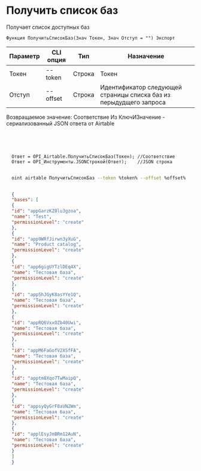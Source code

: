 ﻿---
sidebar_position: 1
---

# Получить список баз
 Получает список доступных баз



`Функция ПолучитьСписокБаз(Знач Токен, Знач Отступ = "") Экспорт`

  | Параметр | CLI опция | Тип | Назначение |
  |-|-|-|-|
  | Токен | --token | Строка | Токен |
  | Отступ | --offset | Строка | Идентификатор следующей страницы списка баз из перыдудщего запроса |

  
  Возвращаемое значение:   Соответствие Из КлючИЗначение - сериализованный JSON ответа от Airtable

<br/>




```bsl title="Пример кода"
  
  
  Ответ = OPI_Airtable.ПолучитьСписокБаз(Токен); //Соответствие
  Ответ = OPI_Инструменты.JSONСтрокой(Ответ);    //JSON строка
```



```sh title="Пример команды CLI"
    
  oint airtable ПолучитьСписокБаз --token %token% --offset %offset%

```

```json title="Результат"
  
  {
  "bases": [
  {
  "id": "appGarzKZ0lu3gzoa",
  "name": "Test",
  "permissionLevel": "create"
  },
  {
  "id": "app9WRfJirwn3yXuG",
  "name": "Product catalog",
  "permissionLevel": "create"
  },
  {
  "id": "app6gigUYTzlDEq4X",
  "name": "Тестовая база",
  "permissionLevel": "create"
  },
  {
  "id": "app5hJGyK8asYYe1Q",
  "name": "Тестовая база",
  "permissionLevel": "create"
  },
  {
  "id": "appRQ6VxxOZb40Uwi",
  "name": "Тестовая база",
  "permissionLevel": "create"
  },
  {
  "id": "appM6FaGofV2XSfFA",
  "name": "Тестовая база",
  "permissionLevel": "create"
  },
  {
  "id": "apptm8Xqo7TwMaipQ",
  "name": "Тестовая база",
  "permissionLevel": "create"
  },
  {
  "id": "appsyQyGrF8aVN2Wm",
  "name": "Тестовая база",
  "permissionLevel": "create"
  },
  {
  "id": "applEsyJmBRm12AuN",
  "name": "Тестовая база",
  "permissionLevel": "create"
  }
  ]
  }
  

```
